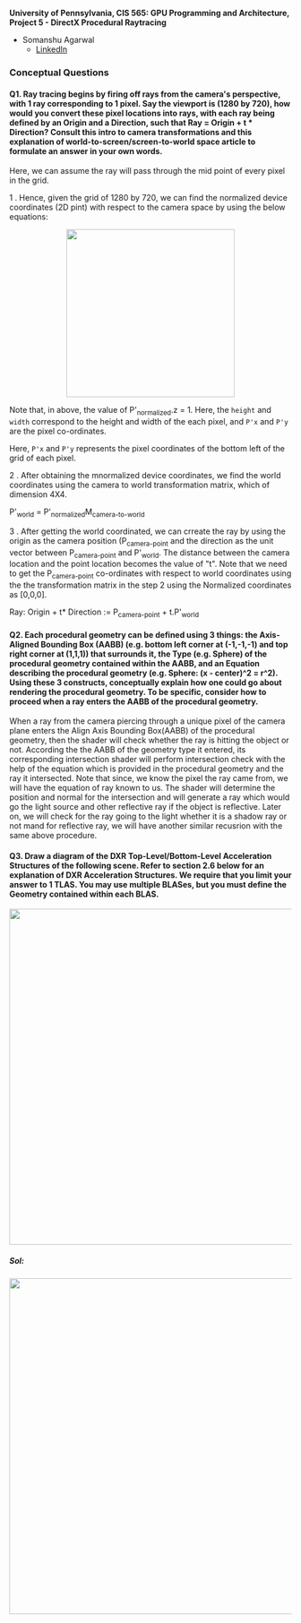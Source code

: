**University of Pennsylvania, CIS 565: GPU Programming and Architecture,
Project 5 - DirectX Procedural Raytracing**

* Somanshu Agarwal
  * [LinkedIn](https://www.linkedin.com/in/somanshu25/)


### Conceptual Questions

#### Q1. Ray tracing begins by firing off rays from the camera's perspective, with 1 ray corresponding to 1 pixel. Say the viewport is (1280 by 720), how would you convert these pixel locations into rays, with each ray being defined by an Origin and a Direction, such that Ray = Origin + t * Direction? Consult this intro to camera transformations and this explanation of world-to-screen/screen-to-world space article to formulate an answer in your own words.

Here, we can assume the ray will pass through the mid point of every pixel in the grid.

1 . Hence, given the grid of 1280 by 720, we can find the normalized device coordinates (2D pint) with respect to the camera   space by using the below equations:

<p align="center"><img src="https://github.com/somanshu25/Project5-DirectX-Procedural-Raytracing/blob/master/images/NDC%20Coordinates.png" width="300"/></p>

Note that, in above, the value of P'<sub>normalized</sub>.z = 1. Here, the `height` and `width` correspond to the height and width of the each pixel, and `P'x` and `P'y` are the pixel co-ordinates. 

Here, `P'x` and `P'y` represents the pixel coordinates of the bottom left of the grid of each pixel.

2 . After obtaining the mnormalized device coordinates, we find the world coordinates using the camera to world transformation matrix, which of dimension 4X4. 

P'<sub>world</sub> = P'<sub>normalized</sub>M<sub>camera-to-world</sub>

3 . After getting the world coordinated, we can crreate the ray by using the origin as the camera position (P<sub>camera-point</sub> and the direction as the unit vector between P<sub>camera-point</sub> and P'<sub>world</sub>. The distance between the camera location and the point location becomes the value of "t". Note that we need to get the P<sub>camera-point</sub> co-ordinates with respect to world coordinates using the the transformation matrix in the step 2 using the Normalized coordinates as [0,0,0].  

Ray: Origin + t* Direction :=   P<sub>camera-point</sub> + t.P'<sub>world</sub> 


#### Q2. Each procedural geometry can be defined using 3 things: the Axis-Aligned Bounding Box (AABB) (e.g. bottom left corner at (-1,-1,-1) and top right corner at (1,1,1)) that surrounds it, the Type (e.g. Sphere) of the procedural geometry contained within the AABB, and an Equation describing the procedural geometry (e.g. Sphere: (x - center)^2 = r^2). Using these 3 constructs, conceptually explain how one could go about rendering the procedural geometry. To be specific, consider how to proceed when a ray enters the AABB of the procedural geometry.

When a ray from the camera piercing through a unique pixel of the camera plane enters the Align Axis Bounding Box(AABB) of the procedural geometry, then the shader will check whether the ray is hitting the object or not. According the the AABB of the geometry type it entered, its corresponding intersection shader will perform intersection check with the help of the equation which is provided in the procedural geometry and the ray it intersected. Note that since, we know the pixel the ray came from, we will have the equation of ray known to us. The shader will determine the position and normal for the intersection and will generate a ray which would go the light source and other reflective ray if the object is reflective. Later on, we will check for the ray going to the light whether it is a shadow ray or not mand for reflective ray, we will have another similar recusrion with the same above procedure.

#### Q3. Draw a diagram of the DXR Top-Level/Bottom-Level Acceleration Structures of the following scene. Refer to section 2.6 below for an explanation of DXR Acceleration Structures. We require that you limit your answer to 1 TLAS. You may use multiple BLASes, but you must define the Geometry contained within each BLAS.

<p align="center"><img src="https://github.com/somanshu25/Project5-DirectX-Procedural-Raytracing/blob/master/images/scene.png" width="600"/></p>

##### Sol:

<p align="center"><img src="https://github.com/somanshu25/Project5-DirectX-Procedural-Raytracing/blob/master/images/accelerated_structure.png" width="600"/></p>
